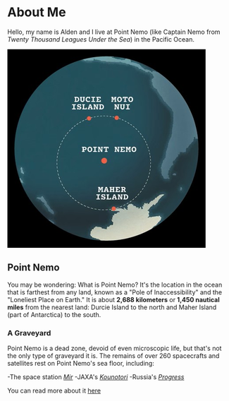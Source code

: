 # About Me

Hello, my name is Alden and I live at Point Nemo (like Captain Nemo from *Twenty Thousand Leagues Under the Sea*) in the Pacific Ocean. 

![Map image of the location of Point Nemo in the Pacific Ocean](PointNemo.jpg "Point Nemo map")

## Point Nemo

You may be wondering: What is Point Nemo? It's the location in the ocean that is farthest from any land, known as a "Pole of Inaccessibility" and the "Loneliest Place on Earth." It is about **2,688 kilometers** or **1,450 nautical miles** from the nearest land: Durcie Island to the north and Maher Island (part of Antarctica) to the south. 

### A Graveyard

Point Nemo is a dead zone, devoid of even microscopic life, but that's not the only type of graveyard it is. The remains of over 260 spacecrafts and satellites rest on Point Nemo's sea floor, including:

-The space station *[Mir](https://en.wikipedia.org/wiki/Mir)*
-JAXA's *[Kounotori](https://en.wikipedia.org/wiki/H-II_Transfer_Vehicle)*
-Russia's *[Progress](https://en.wikipedia.org/wiki/Progress_(spacecraft))*

You can read more about it [here](https://www.ceros.com/inspire/originals/point-nemo/)
